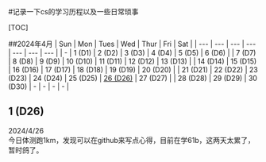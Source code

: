 #记录一下cs的学习历程以及一些日常琐事

[TOC]

##2024年4月
| Sun | Mon | Tues | Wed | Thur | Fri | Sat |
| --- | --- | ---  | --- | ---  | --- | --- |
| - | 1 (D1) | 2 (D2) | 3 (D3) | 4 (D4) | 5 (D5) | 6 (D6) |
| 7 (D7) | 8 (D8) | 9 (D9) | 10 (D10) | 11 (D11) | 12 (D12) | 13 (D13) |
| 14 (D14) | 15 (D15) | 16 (D16) | 17 (D17) | 18 (D18) | 19 (D19) | 20 (D20) |
| 21 (D21) | 22 (D22) | 23 (D23) | 24 (D24) | 25 (D25) | [26 (D26)](#26-d26) | 27 (D27) |
| 28 (D28) | 29 (D29) | 30 (D30) | - | - | - | - |

## 1 (D26) <a name="1-d1"></a>

2024/4/26  
今日体测跑1km，发现可以在github来写点心得，目前在学61b，这两天太累了，暂时鸽了。